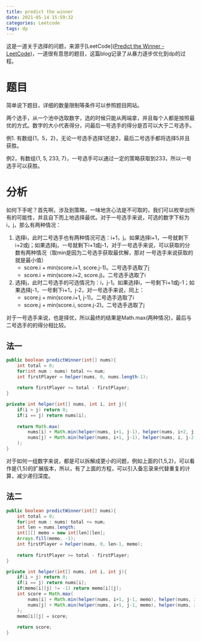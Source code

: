 ```yaml
---
title: predict the winner
date: 2021-05-14 15:59:32
categories: Leetcode
tags: dp
---
```


这是一道关于选择的问题，来源于[LeetCode]([Predict the Winner - LeetCode](https://leetcode.com/problems/predict-the-winner/))，一道很有意思的题目，这篇blog记录了从暴力逐步优化到dp的过程。

<!-- more -->

# 题目

简单说下题目，详细的数量限制等条件可以参照题目网站。

两个选手，从一个池中选取数字，选的时候只能从两端拿，并且每个人都是按照最优的方式。数字的大小代表得分，问最后一号选手的得分是否可以大于二号选手。

例1. 有数组{1，5，2}，无论一号选手选择1还是2，最后二号选手都将选择5并且获胜。

例2，有数组{1, 5, 233, 7}，一号选手可以通过一定的策略获取到233，所以一号选手可以获胜。

# 分析

如何下手呢？首先啊，涉及到策略，一味地贪心法是不可取的，我们可以枚举出所有的可能性，并且自下而上地选择最优。对于一号选手来说，可选的数字下标为i，j，那么有两种情况：

1. 选择i，此时二号选手也有两种情况可选：i+1，j。如果选择i+1，一号就剩下i+2或j；如果选择j，一号就剩下i+1或j-1，对于一号选手来说，可以获取的分数有两种情况（取min是因为二号选手获取最优解，那对 一号选手来说获取的就是最小值）
   - score.i + min(score.i+1, score.j-1)。二号选手选取了j
   - score.i + min(score.i+2, score.j)。二号选手选取了i
2. 选择j，此时二号选手的可选情况为：i，j-1。如果选择i，一号剩下i+1或j-1；如果选择j-1，一号剩下i+1，j-2，对一号选手来说，同上：
   - score.j + min(score.i+1, j-1)。二号选手选取了i
   - score.j + min(score.i, score.j-2)。二号选手选取了j

对于一号选手来说，也是择优，所以最终的结果是Math.max(两种情况)，最后与二号选手的的得分相比较。

## 法一

```java
public boolean predictWinner(int[] nums){
    int total = 0;
    for(int num : nums) total += num;
    int firstPlayer = helper(nums, 0, nums.length-1);
    
    return firstPlayer >= total - firstPlayer;
}

private int helper(int[] nums, int i, int j){
    if(i > j) return 0;
    if(i == j) return nums[i];
    
    return Math.max(
    	nums[i] + Math.min(helper(nums, i+1, j-1), helper(nums, i+2, j)),
        nums[j] + Math.min(helper(nums, i+1, j-1), helper(nums, i, j-2))
    );
}
```

对于如何一组数字来说，都是可以拆解成更小的问题，例如上面的{1,5,2}，可以看作是{1,5}的扩展版本，所以，有了上面的方程，可以引入备忘录来代替重复的计算，减少递归深度。

## 法二

```java
public boolean predictWinner(int[] nums){
    int total = 0;
    for(int num : nums) total += num;
    int len = nums.length;
    int[][] memo = new int[len][len];
    Arrays.fill(memo, -1);
    int firstPlayer = helper(nums, 0, len-1, memo);
    
    return firstPlayer >= total - firstPlayer;
}

private int helper(int[] nums, int i, int j){
    if(i > j) return 0;
    if(i == j) return nums[i];
    if(memo[i][j] != -1) return memo[i][j];
    int score = Math.max(
    	nums[i] + Math.min(helper(nums, i+1, j-1, memo), helper(nums, i+2, j, memo)),
        nums[j] + Math.min(helper(nums, i+1, j-1, memo), helper(nums, i, j-2, memo))
    );
    memo[i][j] = score;
    
    return score;
}
```

